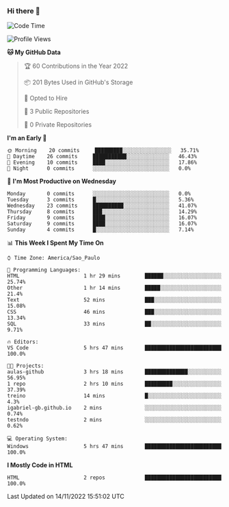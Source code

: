 ### Hi there 👋

<!--
**igabriel-gb/igabriel-gb** is a ✨ _special_ ✨ repository because its `README.md` (this file) appears on your GitHub profile.

Here are some ideas to get you started:

- 🔭 I’m currently working on ...
- 🌱 I’m currently learning ...
- 👯 I’m looking to collaborate on ...
- 🤔 I’m looking for help with ...
- 💬 Ask me about ...
- 📫 How to reach me: ...
- 😄 Pronouns: ...
- ⚡ Fun fact: ...
-->

<!--START_SECTION:waka-->
![Code Time](http://img.shields.io/badge/Code%20Time-6%20hrs%2033%20mins-blue)

![Profile Views](http://img.shields.io/badge/Profile%20Views-84-blue)

**🐱 My GitHub Data** 

> 🏆 60 Contributions in the Year 2022
 > 
> 📦 201 Bytes Used in GitHub's Storage 
 > 
> 💼 Opted to Hire
 > 
> 📜 3 Public Repositories 
 > 
> 🔑 0 Private Repositories  
 > 
**I'm an Early 🐤** 

```text
🌞 Morning    20 commits     █████████░░░░░░░░░░░░░░░░   35.71% 
🌇 Daytime    26 commits     ███████████░░░░░░░░░░░░░░   46.43% 
🌃 Evening    10 commits     ████░░░░░░░░░░░░░░░░░░░░░   17.86% 
🌙 Night      0 commits      ░░░░░░░░░░░░░░░░░░░░░░░░░   0.0%

```
📅 **I'm Most Productive on Wednesday** 

```text
Monday       0 commits      ░░░░░░░░░░░░░░░░░░░░░░░░░   0.0% 
Tuesday      3 commits      █░░░░░░░░░░░░░░░░░░░░░░░░   5.36% 
Wednesday    23 commits     ██████████░░░░░░░░░░░░░░░   41.07% 
Thursday     8 commits      ███░░░░░░░░░░░░░░░░░░░░░░   14.29% 
Friday       9 commits      ████░░░░░░░░░░░░░░░░░░░░░   16.07% 
Saturday     9 commits      ████░░░░░░░░░░░░░░░░░░░░░   16.07% 
Sunday       4 commits      █░░░░░░░░░░░░░░░░░░░░░░░░   7.14%

```


📊 **This Week I Spent My Time On** 

```text
⌚︎ Time Zone: America/Sao_Paulo

💬 Programming Languages: 
HTML                     1 hr 29 mins        ██████░░░░░░░░░░░░░░░░░░░   25.74% 
Other                    1 hr 14 mins        █████░░░░░░░░░░░░░░░░░░░░   21.4% 
Text                     52 mins             ███░░░░░░░░░░░░░░░░░░░░░░   15.08% 
CSS                      46 mins             ███░░░░░░░░░░░░░░░░░░░░░░   13.34% 
SQL                      33 mins             ██░░░░░░░░░░░░░░░░░░░░░░░   9.71%

🔥 Editors: 
VS Code                  5 hrs 47 mins       █████████████████████████   100.0%

🐱‍💻 Projects: 
aulas-github             3 hrs 18 mins       ██████████████░░░░░░░░░░░   56.95% 
1 repo                   2 hrs 10 mins       █████████░░░░░░░░░░░░░░░░   37.39% 
treino                   14 mins             █░░░░░░░░░░░░░░░░░░░░░░░░   4.3% 
igabriel-gb.github.io    2 mins              ░░░░░░░░░░░░░░░░░░░░░░░░░   0.74% 
testndo                  2 mins              ░░░░░░░░░░░░░░░░░░░░░░░░░   0.62%

💻 Operating System: 
Windows                  5 hrs 47 mins       █████████████████████████   100.0%

```

**I Mostly Code in HTML** 

```text
HTML                     2 repos             █████████████████████████   100.0%

```



 Last Updated on 14/11/2022 15:51:02 UTC
<!--END_SECTION:waka-->
